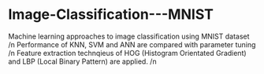 # Image-Classification---MNIST
Machine learning approaches to image classification using MNIST dataset /n
Performance of KNN, SVM and ANN are compared with parameter tuning /n
Feature extraction technqieus of HOG (Histogram Orientated Gradient) and LBP (Local Binary Pattern) are applied. /n
